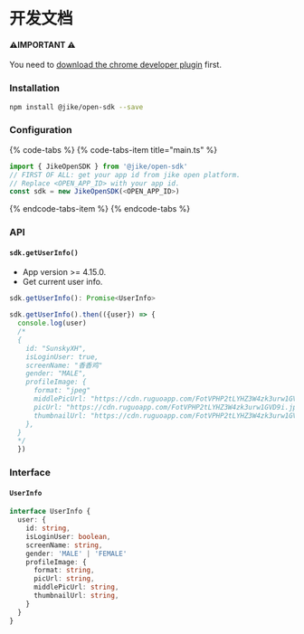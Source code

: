 # 开发文档

####  ⚠️IMPORTANT ⚠️

You need to [download the chrome developer plugin](https://cdn.ruguoapp.com/open-service/jike-open-extension.crx) first. 

### Installation

```bash
npm install @jike/open-sdk --save
```

### Configuration

{% code-tabs %}
{% code-tabs-item title="main.ts" %}
```typescript
import { JikeOpenSDK } from '@jike/open-sdk'
// FIRST OF ALL: get your app id from jike open platform.
// Replace <OPEN_APP_ID> with your app id.
const sdk = new JikeOpenSDK(<OPEN_APP_ID>)
```
{% endcode-tabs-item %}
{% endcode-tabs %}

### API

#### `sdk.getUserInfo()`

* App version &gt;= 4.15.0.
* Get current user info.

```typescript
sdk.getUserInfo(): Promise<UserInfo>

sdk.getUserInfo().then(({user}) => {
  console.log(user)
  /* 
  {
    id: "SunskyXH",
    isLoginUser: true,
    screenName: "香香鸡"
    gender: "MALE",
    profileImage: {
      format: "jpeg"
      middlePicUrl: "https://cdn.ruguoapp.com/FotVPHP2tLYHZ3W4zk3urw1GVD9i.jpg?imageMogr2/auto-orient/format/jpeg/thumbnail/300x300%3E/quality/30"
      picUrl: "https://cdn.ruguoapp.com/FotVPHP2tLYHZ3W4zk3urw1GVD9i.jpg?imageMogr2/auto-orient/format/jpeg/thumbnail/1000x1000%3E/quality/30"
      thumbnailUrl: "https://cdn.ruguoapp.com/FotVPHP2tLYHZ3W4zk3urw1GVD9i.jpg?imageMogr2/auto-orient/format/jpeg/thumbnail/120x120%3E/quality/30"
    },
  }
  */
  })
```

### Interface

#### `UserInfo`

```typescript
interface UserInfo {
  user: {
    id: string,
    isLoginUser: boolean,
    screenName: string,
    gender: 'MALE' | 'FEMALE'
    profileImage: {
      format: string,
      picUrl: string,
      middlePicUrl: string,
      thumbnailUrl: string,
    }
  }
}
```

